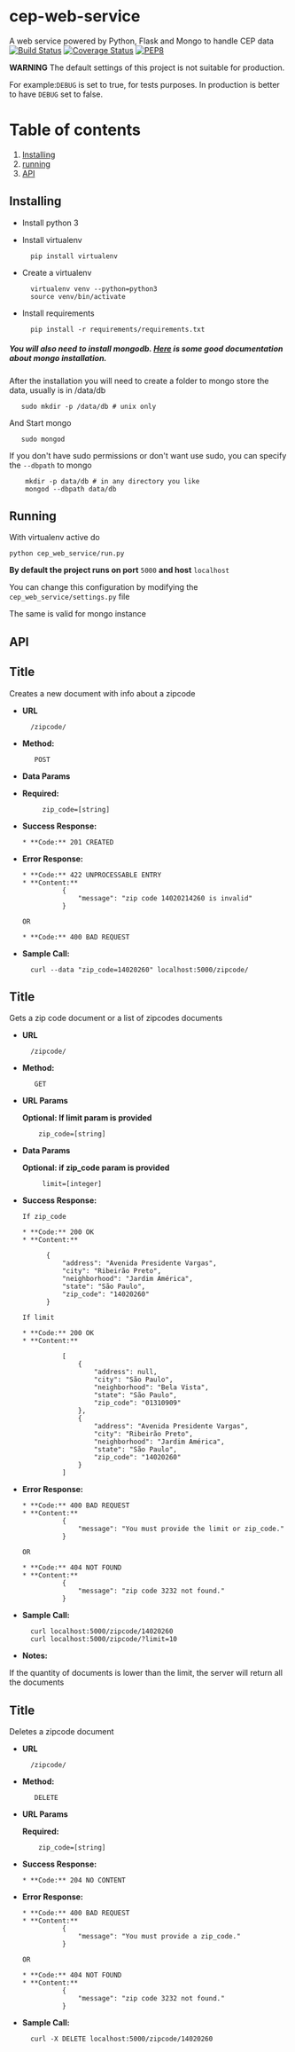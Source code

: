 # cep-web-service
A web service powered by Python, Flask and Mongo to handle CEP data
[![Build Status](https://travis-ci.org/IuryAlves/cep-web-service.svg?branch=master)](https://travis-ci.org/IuryAlves/cep-web-service) [![Coverage Status](https://coveralls.io/repos/IuryAlves/cep-web-service/badge.svg?branch=master&service=github)](https://coveralls.io/github/IuryAlves/cep-web-service?branch=master) [![PEP8](https://img.shields.io/badge/code%20style-pep8-orange.svg)](https://www.python.org/dev/peps/pep-0008/)

**WARNING** The default settings of this project is not suitable for production.

For example:`DEBUG` is set to true, for tests purposes. In production is better to have `DEBUG` set to false.
# Table of contents
1. [Installing](#installing)
2. [running](#running)
3. [API](#api)



## Installing <a name="installing"></a>  

* Install python 3
* Install virtualenv

        pip install virtualenv

* Create a virtualenv

        virtualenv venv --python=python3
        source venv/bin/activate
        
* Install requirements

        pip install -r requirements/requirements.txt
        
##### You will also need to install mongodb. [Here](https://docs.mongodb.org/manual/installation/) is some good documentation about mongo installation.

After the installation you will need to create a folder to mongo store the data, usually is in /data/db

       sudo mkdir -p /data/db # unix only
       
And Start mongo

       sudo mongod
       
If you don't have sudo permissions or don't want use sudo, you can specify the ```--dbpath``` to mongo
        
        mkdir -p data/db # in any directory you like
        mongod --dbpath data/db


## Running <a name="running"></a>

With virtualenv active do

    python cep_web_service/run.py
    
**By default the project runs on port** ```5000``` **and host** ```localhost```

You can change this configuration by modifying the ```cep_web_service/settings.py``` file

The same is valid for mongo instance


## API <a name="api"></a>

**Title**
----
  Creates a new document with info about a zipcode

* **URL**

        /zipcode/ 

* **Method:**
    
         POST

* **Data Params**
* 
    **Required:**
 
           zip_code=[string]

* **Success Response:**
 
      * **Code:** 201 CREATED
 
* **Error Response:**

      * **Code:** 422 UNPROCESSABLE ENTRY
      * **Content:**
                {
                    "message": "zip code 14020214260 is invalid"
                }
      
      OR
      
      * **Code:** 400 BAD REQUEST

* **Sample Call:**

        curl --data "zip_code=14020260" localhost:5000/zipcode/
        
**Title**
----
  Gets a zip code document or a list of zipcodes documents

* **URL**

        /zipcode/

* **Method:**
    
         GET
         
*  **URL Params**

    **Optional: If limit param is provided**
 
           zip_code=[string]

* **Data Params**

    **Optional: if zip_code param is provided**
 
           limit=[integer]

* **Success Response:**
      
      If zip_code
      
      * **Code:** 200 OK
      * **Content:** 
      
            {
                "address": "Avenida Presidente Vargas", 
                "city": "Ribeirão Preto", 
                "neighborhood": "Jardim América", 
                "state": "São Paulo", 
                "zip_code": "14020260"
            }
        
      If limit
      
      * **Code:** 200 OK
      * **Content:** 
      
                [
                    {
                        "address": null, 
                        "city": "São Paulo", 
                        "neighborhood": "Bela Vista", 
                        "state": "São Paulo", 
                        "zip_code": "01310909"
                    }, 
                    {
                        "address": "Avenida Presidente Vargas", 
                        "city": "Ribeirão Preto", 
                        "neighborhood": "Jardim América", 
                        "state": "São Paulo", 
                        "zip_code": "14020260"
                    }
                ]

        
* **Error Response:**

      * **Code:** 400 BAD REQUEST
      * **Content:**
                {
                    "message": "You must provide the limit or zip_code."
                }
         
      OR
   
      * **Code:** 404 NOT FOUND
      * **Content:**
                {
                    "message": "zip code 3232 not found."
                }


* **Sample Call:**

        curl localhost:5000/zipcode/14020260
        curl localhost:5000/zipcode/?limit=10
        

* **Notes:**

If the quantity of documents is lower than the limit, the server will return all the documents


**Title**
----
  Deletes a zipcode document

* **URL**

        /zipcode/

* **Method:**
    
         DELETE
         
*  **URL Params**

    **Required:**
 
           zip_code=[string]


* **Success Response:**
            
      * **Code:** 204 NO CONTENT
        
        
* **Error Response:**

      * **Code:** 400 BAD REQUEST
      * **Content:**
                {
                    "message": "You must provide a zip_code."
                }
         
      OR
   
      * **Code:** 404 NOT FOUND
      * **Content:**
                {
                    "message": "zip code 3232 not found."
                }
    

* **Sample Call:**

        curl -X DELETE localhost:5000/zipcode/14020260
